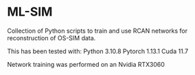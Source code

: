 # ML-SIM

Collection of Python scripts to train and use RCAN networks for reconstruction of OS-SIM data.

This has been tested with:
Python 3.10.8
Pytorch 1.13.1
Cuda 11.7

Network training was performed on an Nvidia RTX3060
